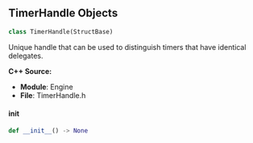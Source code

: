 ## TimerHandle Objects

```python
class TimerHandle(StructBase)
```

Unique handle that can be used to distinguish timers that have identical delegates.

**C++ Source:**

- **Module**: Engine
- **File**: TimerHandle.h

<a id="unreal.TimerHandle.__init__"></a>

#### __init__

```python
def __init__() -> None
```

<a id="unreal.CollisionProfileName"></a>
